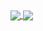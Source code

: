 <a href="https://github.com/anuraghazra/github-readme-stats">
  <img align="center" src="https://github-readme-stats.vercel.app/api?username=jccit&show_icons=true&theme=dark&count_private=true&include_all_commits=true&hide_border=true&hide_title=true&hide_rank=true&disable_animations=true" />
</a>
<a href="https://github.com/anuraghazra/github-readme-stats">
  <img align="center" src="https://github-readme-stats.vercel.app/api/top-langs?username=jccit&layout=compact&theme=dark&hide_border=true" />
</a>
